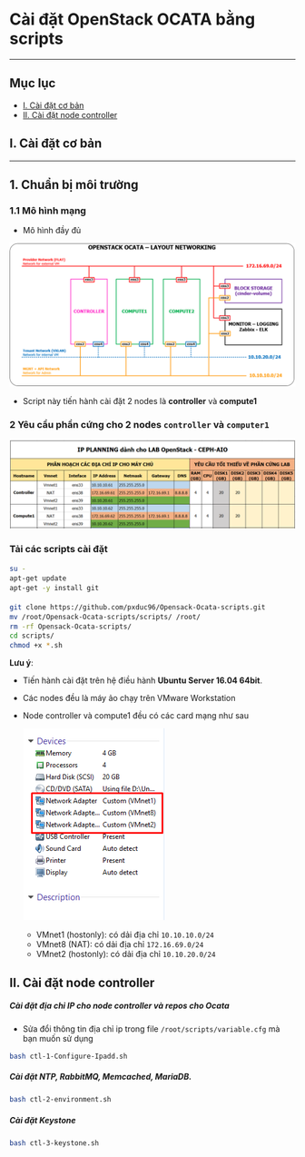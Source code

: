 # Cài đặt OpenStack OCATA bằng scripts
---

## Mục lục
- [I. Cài đặt cơ bản](#I)
- [II. Cài đặt node controller](#II)

<a name=I></a>
## I. Cài đặt cơ bản
---

## 1. Chuẩn bị môi trường
### 1.1 Mô hình mạng
- Mô hình đầy đủ 

![](../images/Mo_Hinh_Trien_Khai_OpenStack_OCATA.png)

- Script này tiến hành cài đặt 2 nodes là **controller** và **compute1**

### 2 Yêu cầu phần cứng cho 2 nodes `controller` và `computer1`
![](../images/yeu_cau_phan_cung_de_cai_dat.png)

### Tải các scripts cài đặt
```sh
su -
apt-get update
apt-get -y install git 

git clone https://github.com/pxduc96/Opensack-Ocata-scripts.git
mv /root/Opensack-Ocata-scripts/scripts/ /root/
rm -rf Opensack-Ocata-scripts/
cd scripts/
chmod +x *.sh
```
**Lưu ý**:

- Tiến hành cài đặt trên hệ điều hành **Ubuntu Server 16.04 64bit**.
- Các nodes đều là máy ảo chạy trên VMware Workstation
- Node controller và compute1 đều có các card mạng như sau

	![](../images/card_net_vm.png)
	
	- VMnet1 (hostonly): có dải địa chỉ `10.10.10.0/24`
	- VMnet8 (NAT): có dải địa chỉ `172.16.69.0/24`
	- VMnet2 (hostonly): có dải địa chỉ `10.10.20.0/24`

<a name=II></a>
## II. Cài đặt node controller
##### Cài đặt địa chỉ IP cho node controller và repos cho Ocata
- Sửa đổi thông tin địa chỉ ip trong file `/root/scripts/variable.cfg` mà bạn muốn sử dụng
```sh
bash ctl-1-Configure-Ipadd.sh
```

##### Cài đặt NTP, RabbitMQ, Memcached, MariaDB.
```sh
bash ctl-2-environment.sh
```

##### Cài đặt Keystone
```sh
bash ctl-3-keystone.sh
```